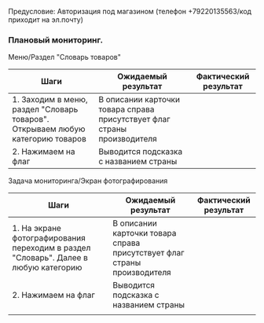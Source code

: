 Предусловие: Авторизация под магазином (телефон +79220135563/код приходит на эл.почту)

### Плановый мониторинг. 

Меню/Раздел "Словарь товаров"

| Шаги                                                                           | Ожидаемый результат                                                      | Фактический результат |
| ------------------------------------------------------------------------------ | ------------------------------------------------------------------------ | --------------------- |
| 1. Заходим в меню, раздел "Словарь товаров". Открываем любую категорию товаров | В описании карточки товара справа присутствует флаг страны производителя |                       |
| 2. Нажимаем на флаг                                                            | Выводится подсказка с названием страны                                   |                       |
Задача мониторинга/Экран фотографирования

| Шаги                                                                                | Ожидаемый результат                                                      | Фактический результат |
| ----------------------------------------------------------------------------------- | ------------------------------------------------------------------------ | --------------------- |
| 1. На экране фотографирования переходим в раздел "Словарь". Далее в любую категорию | В описании карточки товара справа присутствует флаг страны производителя |                       |
| 2.  Нажимаем на флаг                                                                | Выводится подсказка с названием страны                                   |                       |
|                                                                                     |                                                                          |                       |
